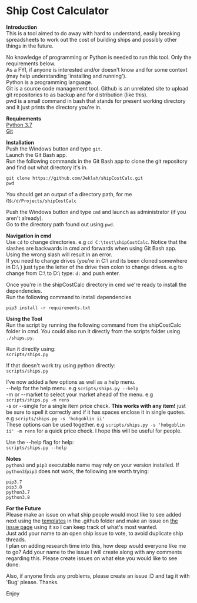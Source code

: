 # Ship Cost Calculator  

**Introduction**  
This is a tool aimed to do away with hard to understand, easily breaking spreadsheets to work out
the cost of building ships and possibly other things in the future.

No knowledge of programming or Python is needed to run this tool. Only the requirements below.  
As a FYI, if anyone is interested and/or doesn't know and for some context (may help understanding 'installing and running').  
Python is a programming language.  
Git is a source code management tool. Github is an unrelated site to upload git repositories to as backup and
for distribution (like this).  
pwd is a small command in bash that stands for present working directory and it just prints the directory you're in.

**Requirements**  
[Python 3.7](https://www.python.org/downloads/release/python-370/)  
[Git](https://git-scm.com/downloads)

**Installation**  
Push the Windows button and type `git`.  
Launch the Git Bash app.  
Run the following commands in the Git Bash app to clone the git repository and find out what directory it's in.  

`git clone https://github.com/Jeklah/shipCostCalc.git`  
`pwd`  

You should get an output of a directory path, for me its:`/d/Projects/shipCostCalc`  

Push the Windows button and type `cmd` and launch as administrator (if you aren't already).  
Go to the directory path found out using `pwd`.  

**Navigation in cmd**  
Use `cd` to change directories. e.g `cd C:\test\shipCostCalc`. Notice that the slashes are backwards in cmd and
forwards when using Git Bash app. Using the wrong slash will result in an error.  
If you need to change drives (you're in C:\ and its been cloned somewhere in D:\ ) just type the letter of the drive
then colon to change drives. e.g to change from C:\ to D:\ type: `d:` and push enter.  

Once you're in the shipCostCalc directory in cmd we're ready to install the dependencies.  
Run the following command to install dependencies

`pip3 install -r requirements.txt`

**Using the Tool**  
Run the script by running the following command from the shipCostCalc folder in cmd.
You could also run it directly from the scripts folder using `./ships.py`.

Run it directly using:  
`scripts/ships.py`

If that doesn't work try using python directly:  
`scripts/ships.py`

I've now added a few options as well as a help menu.  
--help for the help menu. e.g `scripts/ships.py --help`  
-m or --market to select your market ahead of the menu. e.g `scripts/ships.py -m rens`  
-s or --single for a single item price check. **__This works with any item!__** just be sure to spell it correctly and if it has
spaces enclose it in single quotes. e.g `scripts/ships.py -s 'hobgoblin ii'`  
These options can be used together. e.g `scripts/ships.py -s 'hobgoblin ii' -m rens` for a quick price check. I hope this will
 be useful for people.

Use the --help flag for help:  
`scripts/ships.py --help`

**Notes**  
`python3` and `pip3` executable name may rely on your version installed.
If `python3`/`pip3` does not work, the following are worth trying:

`pip3.7`  
`pip3.8`  
`python3.7`  
`python3.8`

**For the Future**  
Please make an issue on what ship people would most like to see added next using 
the [templates](https://github.com/Jeklah/shipCostCalc/tree/master/.github/ISSUE_TEMPLATE) in the .github folder and make an issue on [the issue page](https://github.com/Jeklah/shipCostCalc/issues) using it so I can keep track of what's most wanted.   
Just add your name to an open ship issue to vote, to avoid duplicate ship threads.  
I plan on adding research time into this, how deep would everyone like me to go? Add your name to the issue I will create along with
any comments regarding this.
Please create issues on what else you would like to see done.  

Also, if anyone finds any problems, please create an issue :D and tag it with 'Bug' please. Thanks.

Enjoy
